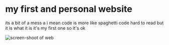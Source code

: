 # my first and personal website

its a bit of a mess a i mean code is more like spaghetti code hard to read but it is what it is it's my first one so it's ok


![screen-shoot of web](https://github.com/user-attachments/assets/ecbc522a-d218-4b7c-9bd5-e5efd83aeb36)

